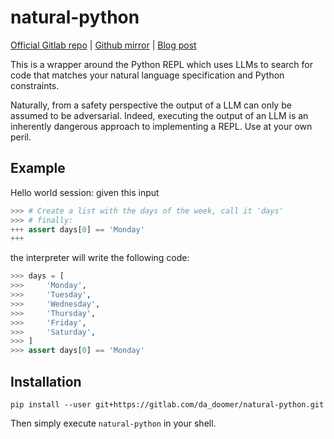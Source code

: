 # natural-python

[Official Gitlab repo](https://gitlab.com/da_doomer/natural-python) | [Github mirror](https://github.com/dadoomer/natural-python) | [Blog post](https://iamleo.space/2023-02-20-llm-python-repl/)

This is a wrapper around the Python REPL which uses LLMs to search for code that matches your natural language specification and Python constraints.

Naturally, from a safety perspective the output of a LLM can only be assumed to be adversarial. Indeed, executing the output of an LLM is an inherently dangerous approach to implementing a REPL. Use at your own peril.

## Example

Hello world session: given this input

```python
>>> # Create a list with the days of the week, call it 'days'
>>> # finally:
+++ assert days[0] == 'Monday'
+++
```

the interpreter will write the following code:

```python
>>> days = [
>>>     'Monday',
>>>     'Tuesday',
>>>     'Wednesday',
>>>     'Thursday',
>>>     'Friday',
>>>     'Saturday',
>>> ]
>>> assert days[0] == 'Monday'
```

## Installation

`pip install --user git+https://gitlab.com/da_doomer/natural-python.git`

Then simply execute `natural-python` in your shell.
